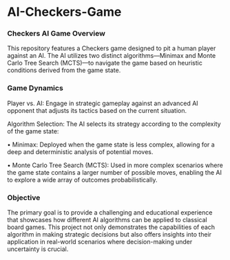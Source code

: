# AI-Checkers-Game
### Checkers AI Game Overview
This repository features a Checkers game designed to pit a human player against an AI. The AI utilizes two distinct algorithms—Minimax and Monte Carlo Tree Search (MCTS)—to navigate the game based on heuristic conditions derived from the game state.

### Game Dynamics

Player vs. AI: Engage in strategic gameplay against an advanced AI opponent that adjusts its tactics based on the current situation.

Algorithm Selection: The AI selects its strategy according to the complexity of the game state:

•	Minimax: Deployed when the game state is less complex, allowing for a deep and deterministic analysis of potential moves.

•	Monte Carlo Tree Search (MCTS): Used in more complex scenarios where the game state contains a larger number of possible moves, enabling the AI to explore a wide array of outcomes probabilistically.

### Objective
The primary goal is to provide a challenging and educational experience that showcases how different AI algorithms can be applied to classical board games. This project not only demonstrates the capabilities of each algorithm in making strategic decisions but also offers insights into their application in real-world scenarios where decision-making under uncertainty is crucial.

